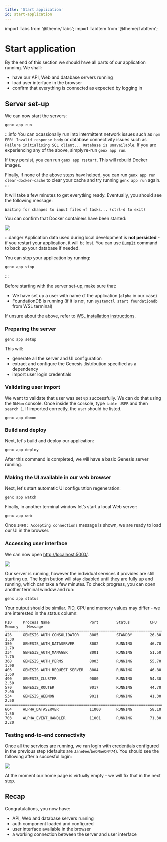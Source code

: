 ```yaml
---
title: 'Start application'
id: start-application
---
```


import Tabs from '@theme/Tabs';
import TabItem from '@theme/TabItem';

# Start application

By the end of this section we should have all parts of our application running. We shall:

- have our API, Web and database servers running
- load user interface in the browser
- confirm that everything is connected as expected by logging in

## Server set-up

<Tabs>
  <TabItem value="docker" label="Docker" default>

We can now start the servers:

```shell
genx app run
```

:::info
You can ocassionally run into intermittent network issues such as `npm ERR! Invalid response body` or database connectivity issues such as `Failure initialising SQL client... Database is unavailable`. If you are experiencing any of the above, simply re-run `genx app run`.

If they persist, you can run `genx app restart`. This will rebuild Docker images.

Finally, if none of the above steps have helped, you can run `genx app run clear-docker-cache` to clear your cache and try running `genx app run` again.
:::

It will take a few minutes to get everything ready. Eventually, you should see the following message:

```shell
Waiting for changes to input files of tasks... (ctrl-d to exit)
```

You can confirm that Docker containers have been started:

![](/img/gpl-docker.png)

:::danger
Application data used during local development is **not persisted** - if you restart your application, it will be lost. You can use [`DumpIt`](https://docs.genesis.global/secure/operations/commands/server-commands/#dumpit-script) command to back up your database if needed.

You can stop your application by running:
```shell
genx app stop
```
:::

  </TabItem>
  <TabItem value="wsl" label="WSL">

Before starting with the server set-up, make sure that:

- We have set up a user with name of the application (`alpha` in our case)
- FoundationDB is running (if it is not, run `systemctl start foundationdb` from WSL terminal)

If unsure about the above, refer to [WSL installation instructions](/getting-started/prerequisites/installing-wsl/).

### Preparing the server

```shell
genx app setup
```

This will:

* generate all the server and UI configuration
* extract and configure the Genesis distribution specified as a dependency
* import user login credentials

### Validating user import

We want to validate that user was set up successfully. We can do that using the `DbMon` console. Once inside the console, type `table USER` and then `search 1`. If imported correctly, the user should be listed.

```shell
genx app dbmon
```

### Build and deploy

Next, let's build and deploy our application:

```shell
genx app deploy
```

After this command is completed, we will have a basic Genesis server running.


### Making the UI available in our web browser

Next, let's start automatic UI configuration regeneration:

```shell
genx app watch
```

Finally, in another terminal window let's start a local Web server:

```shell
genx app web
```

Once `INFO: Accepting connections` message is shown, we are ready to load our UI in the browser.

  </TabItem>
</Tabs>

### Accessing user interface

We can now open <a href="http://localhost:5000/" target="_blank">http://localhost:5000/</a>.

![](/img/gpl-seed-login.png)

Our server is running, however the individual services it provides are still starting up. The login button will stay disabled until they are fully up and running, which can take a few minutes. To check progress, you can open another terminal window and run:

```shell
genx app status
```

Your output should be similar. PID, CPU and memory values may differ - we are interested in the status column:

```shell
PID     Process Name                  Port        Status         CPU       Memory    Message
===============================================================================================
426     GENESIS_AUTH_CONSOLIDATOR     8005        STANDBY        26.30     1.30
350     GENESIS_AUTH_DATASERVER       8002        RUNNING        46.70     1.70
334     GENESIS_AUTH_MANAGER          8001        RUNNING        51.50     1.70
368     GENESIS_AUTH_PERMS            8003        RUNNING        55.70     1.90
403     GENESIS_AUTH_REQUEST_SERVER   8004        RUNNING        46.80     1.60
490     GENESIS_CLUSTER               9000        RUNNING        54.30     2.50
570     GENESIS_ROUTER                9017        RUNNING        44.70     2.00
534     GENESIS_WEBMON                9011        RUNNING        41.30     2.50
===============================================================================================
664     ALPHA_DATASERVER              11000       RUNNING        58.10     1.50
703     ALPHA_EVENT_HANDLER           11001       RUNNING        71.30     2.20
```

### Testing end-to-end connectivity

Once all the services are running, we can login with credentials configured in the previous step (defaults are `JaneDee`/`beONneON*74`). You should see the following after a succesful login:

![](/img/gpl-seed-start.png)

At the moment our home page is virtually empty - we will fix that in the next step.

## Recap

Congratulations, you now have:

- API, Web and database servers running
- auth component loaded and configured
- user interface available in the browser
- a working connection between the server and user interface
